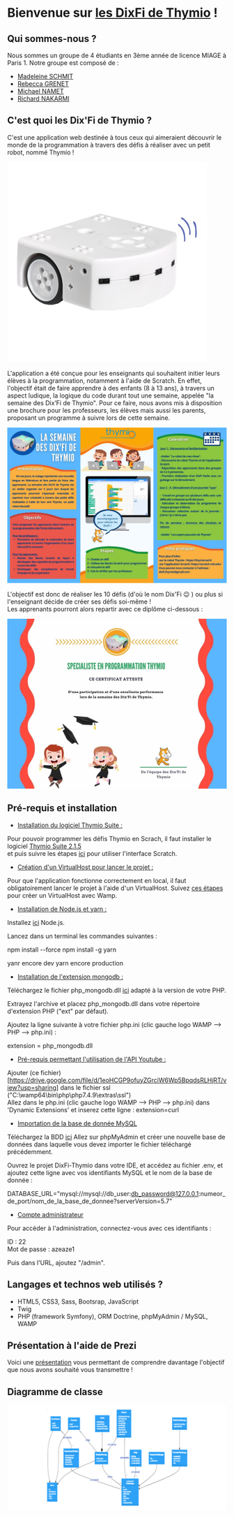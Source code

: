 # Bienvenue sur [les DixFi de Thymio](https://thymio.tech/) !

## Qui sommes-nous ? 

Nous sommes un groupe de 4 étudiants en 3ème année de licence MIAGE à Paris 1. 
Notre groupe est composé de :

+ [Madeleine SCHMIT](https://github.com/Madde24)
+ [Rebecca GRENET](https://github.com/Rbk98)
+ [Michael NAMET](https://github.com/Michael-Namet)
+ [Richard NAKARMI](https://github.com/Richard-Nkr)

## C'est quoi les Dix'Fi de Thymio ?

C'est une application web destinée à tous ceux qui aimeraient découvrir le monde de la programmation à travers des défis à réaliser avec un petit robot, nommé Thymio !

![Le Robot Thymio](thymio-colors.jpg)  

L'application a été conçue pour les enseignants qui souhaitent initier leurs élèves à la programmation, notamment à l'aide de Scratch. En effet, l'objectif était de faire apprendre à des enfants (8 à 13 ans), à travers un aspect ludique, la logique du code durant tout une semaine, appelée "la semaine des Dix’Fi de Thymio".  Pour ce faire, nous avons mis à disposition une brochure pour les professeurs, les élèves mais aussi les parents, proposant un programme à suivre lors de cette semaine. 

![La Semaine des Dix'Fi de  Thymio](La_semaine_des_dixfi_thymio.jpg)   

L'objectif est donc de réaliser les 10 défis (d'où le nom Dix'Fi :wink: ) ou plus si l'enseignant décide de créer ses défis soi-même !   
Les apprenants pourront alors repartir avec ce diplôme ci-dessous : 

![Certificat Thymio](certificatThymio.jpg)

## Pré-requis et installation   

+ <ins>Installation du logiciel Thymio Suite :</ins>

Pour pouvoir programmer les défis Thymio en Scrach, il faut installer le logiciel [Thymio Suite 2.1.5](https://www.thymio.org/fr/programmer/)  
et puis suivre les étapes [ici](https://www.thymio.org/fr/programmer/scratch/) pour utiliser l'interface Scratch.

+ <ins>Création d'un VirtualHost pour lancer le projet :</ins>

Pour que l'application fonctionne correctement en local, il faut obligatoirement lancer le projet à l'aide d'un VirtualHost.
Suivez [ces étapes](https://blog.smarchal.com/creer-un-virtualhost-avec-wampserver) pour créer un VirtualHost avec Wamp.

+ <ins>Installation de Node.js et yarn : </ins>

Installez [ici](https://nodejs.org/en/download/) Node.js. 

Lancez dans un terminal les commandes suivantes :

npm install --force
npm install -g yarn 

yanr encore dev
yarn encore production

+ <ins>Installation de l'extension mongodb : </ins>

Téléchargez le fichier php_mongodb.dll [ici](https://pecl.php.net/package/mongodb/1.8.1/windows) adapté à la version de votre PHP.

Extrayez l'archive et placez php_mongodb.dll dans votre répertoire d'extension PHP ("ext" par défaut).

Ajoutez la ligne suivante à votre fichier php.ini (clic gauche logo WAMP --> PHP --> php.ini) :

extension = php_mongodb.dll

+ <ins>Pré-requis permettant l'utilisation de l'API Youtube : </ins>

Ajouter (ce fichier)[https://drive.google.com/file/d/1eoHCGP9ofuyZGrciW6Wp5BpqdsRLHjRT/view?usp=sharing] dans le fichier ssl ("C:\wamp64\bin\php\php7.4.9\extras\ssl")  
Allez dans le php.ini (clic gauche logo WAMP --> PHP --> php.ini) dans 'Dynamic Extensions' et inserez cette ligne : extension=curl

+ <ins>Importation de la base de donnée MySQL</ins>

Téléchargez la BDD [ici](https://drive.google.com/file/d/1XgWPCdTJ3rO4SHRHwd8R9bW9eQFDBAmx/view?usp=sharing)
Allez sur phpMyAdmin et créer une nouvelle base de données dans laquelle vous devez importer le fichier téléchargé précédemment.

Ouvrez le projet DixFi-Thymio dans votre IDE, et accédez au fichier .env, et ajoutez cette ligne avec vos identifiants MySQL et le nom de la base de donnée :

DATABASE_URL="mysql://mysql://db_user:db_password@127.0.0.1:numeor_de_port/nom_de_la_base_de_donnee?serverVersion=5.7" 

+ <ins>Compte administrateur</ins>

Pour accéder à l'administration, connectez-vous avec ces identifiants : 

ID : 22  
Mot de passe : azeaze1

Puis dans l'URL, ajoutez "/admin".

## Langages et technos web utilisés ?

+ HTML5, CSS3, Sass, Bootsrap, JavaScript 
+ Twig
+ PHP (framework Symfony), ORM Doctrine, phpMyAdmin / MySQL, WAMP

## Présentation à l'aide de Prezi

Voici une [présentation](https://prezi.com/p/edit/grrifcavqgra/) vous permettant de comprendre davantage l'objectif que nous avons souhaité vous transmettre !

## Diagramme de classe

![diagram_class](diagram_class_DixFi.png)

